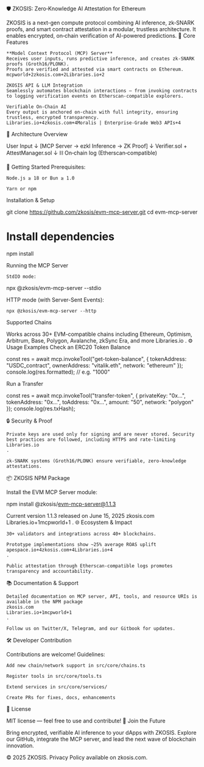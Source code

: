 🛡️ ZKOSIS: Zero‑Knowledge AI Attestation for Ethereum

ZKOSIS is a next-gen compute protocol combining AI inference, zk‑SNARK proofs, and smart contract attestation in a modular, trustless architecture. It enables encrypted, on‑chain verification of AI-powered predictions.
🧠 Core Features

    **Model Context Protocol (MCP) Server**
    Receives user inputs, runs predictive inference, and creates zk‑SNARK proofs (Groth16/PLONK).
    Proofs are verified and attested via smart contracts on Ethereum.
    mcpworld+2zkosis.com+2Libraries.io+2

    ZKOSIS API & LLM Integration
    Seamlessly automates blockchain interactions — from invoking contracts to logging verification events on Etherscan‑compatible explorers.

    Verifiable On‑Chain AI
    Every output is anchored on‑chain with full integrity, ensuring trustless, encrypted transparency.
    Libraries.io+4zkosis.com+4Moralis | Enterprise-Grade Web3 APIs+4

🧩 Architecture Overview

User Input 
    ↓
[MCP Server → ezkl Inference → ZK Proof]
    ↓
Verifier.sol + AttestManager.sol
    ↓
⛓ On‑chain log (Etherscan‑compatible)

🚀 Getting Started
Prerequisites:

    Node.js ≥ 18 or Bun ≥ 1.0

    Yarn or npm

Installation & Setup

git clone https://github.com/zkosis/evm-mcp-server.git
cd evm-mcp-server

# Install dependencies
npm install

Running the MCP Server

    StdIO mode:

npx @zkosis/evm-mcp-server --stdio

HTTP mode (with Server-Sent Events):

    npx @zkosis/evm-mcp-server --http

Supported Chains

Works across 30+ EVM-compatible chains including Ethereum, Optimism, Arbitrum, Base, Polygon, Avalanche, zkSync Era, and more
Libraries.io
.
⚙️ Usage Examples
Check an ERC20 Token Balance

const res = await mcp.invokeTool("get-token-balance", {
  tokenAddress: "USDC_contract",
  ownerAddress: "vitalik.eth",
  network: "ethereum"
});
console.log(res.formatted); // e.g. "1000"

Run a Transfer

const res = await mcp.invokeTool("transfer-token", {
  privateKey: "0x…",
  tokenAddress: "0x…",
  toAddress: "0x…",
  amount: "50",
  network: "polygon"
});
console.log(res.txHash);

🔒 Security & Proof

    Private keys are used only for signing and are never stored. Security best practices are followed, including HTTPS and rate‑limiting
    Libraries.io
    .

    zk‑SNARK systems (Groth16/PLONK) ensure verifiable, zero‑knowledge attestations.

📦 ZKOSIS NPM Package

Install the EVM MCP Server module:

npm install @zkosis/evm-mcp-server@1.1.3

Current version 1.1.3 released on June 15, 2025
zkosis.com
Libraries.io+1mcpworld+1
.
🌐 Ecosystem & Impact

    30+ validators and integrations across 40+ blockchains.

    Prototype implementations show ~25% average ROAS uplift
    apespace.io+4zkosis.com+4Libraries.io+4
    .

    Public attestation through Etherscan‑compatible logs promotes transparency and accountability.

📚 Documentation & Support

    Detailed documentation on MCP server, API, tools, and resource URIs is available in the NPM package
    zkosis.com
    Libraries.io+1mcpworld+1
    .

    Follow us on Twitter/X, Telegram, and our Gitbook for updates.

🛠️ Developer Contribution

Contributions are welcome! Guidelines:

    Add new chain/network support in src/core/chains.ts

    Register tools in src/core/tools.ts

    Extend services in src/core/services/

    Create PRs for fixes, docs, enhancements

📄 License

MIT license — feel free to use and contribute!
🚀 Join the Future

Bring encrypted, verifiable AI inference to your dApps with ZKOSIS.
Explore our GitHub, integrate the MCP server, and lead the next wave of blockchain innovation.

© 2025 ZKOSIS. Privacy Policy available on zkosis.com.
